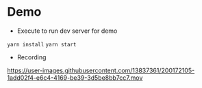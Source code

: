 # Demo

* Execute to run dev server for demo

` yarn install `
` yarn start `


* Recording




https://user-images.githubusercontent.com/13837361/200172105-1add02f4-e6c4-4169-be39-3d5be8bb7cc7.mov

